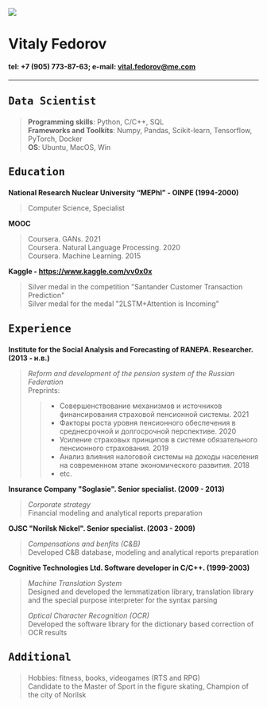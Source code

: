 
![](https://drive.google.com/uc?export=view&id=1NNd3GHYdT35Uca8wXkBceNiReSJ6DdH9)
# Vitaly Fedorov  

#### tel: +7 (905) 773-87-63; e-mail: vital.fedorov@me.com
-----

## <pre>Data Scientist</pre>
> <b>Programming skills</b>: Python, C/C++, SQL  
> <b>Frameworks and Toolkits</b>: Numpy, Pandas, Scikit-learn, Tensorflow, PyTorch, Docker  
> <b>OS</b>: Ubuntu, MacOS, Win

## <pre>Education</pre>
<b>National Research Nuclear University “MEPhI” - OINPE (1994-2000)</b>
> Computer Science, Specialist    

<b>MOOC</b>
> Coursera. GANs. 2021   
> Coursera. Natural Language Processing. 2020  
> Coursera. Machine Learning. 2015  

<b>Kaggle - <https://www.kaggle.com/vv0x0x></b>
> Silver medal in the competition "Santander Customer Transaction Prediction"  
> Silver medal for the medal "2LSTM+Attention is Incoming"  

## <pre>Experience</pre>
<b>Institute for the Social Analysis and Forecasting of RANEPA. Researcher. (2013 - н.в.)</b>
> <i>Reform and development of the pension system of the Russian Federation</i>  
> Preprints:
>> - Совершенствование механизмов и источников финансирования страховой пенсионной системы. 2021  
>> - Факторы роста уровня пенсионного обеспечения в среднесрочной и долгосрочной перспективе. 2020  
>> - Усиление страховых принципов в системе обязательного пенсионного страхования. 2019  
>> - Анализ влияния налоговой системы на доходы населения на современном этапе экономического развития. 2018
>> - etc.

<b> Insurance Company "Soglasie". Senior specialist. (2009 - 2013)</b>
> <i>Corporate strategy</i>  
> Financial modeling and analytical reports preparation

<b>OJSC "Norilsk Nickel". Senior specialist. (2003 - 2009)</b>
> <i>Compensations and benfits (C&B)</i>   
> Developed C&B database, modeling and analytical reports preparation

<b>Cognitive Technologies Ltd. Software developer in C/C++. (1999-2003) </b>
> <i>Machine Translation System</i>  
> Designed and developed the lemmatization library, translation library and the special purpose interpreter for the syntax parsing
>  
> <i>Optical Character Recognition (OCR)</i>   
> Developed the software library for the dictionary based correction of OCR results

## <pre>Additional</pre>
> Hobbies: fitness, books, videogames (RTS and RPG)  
> Candidate to the Master of Sport in the figure skating, Champion of the city of Norilsk
